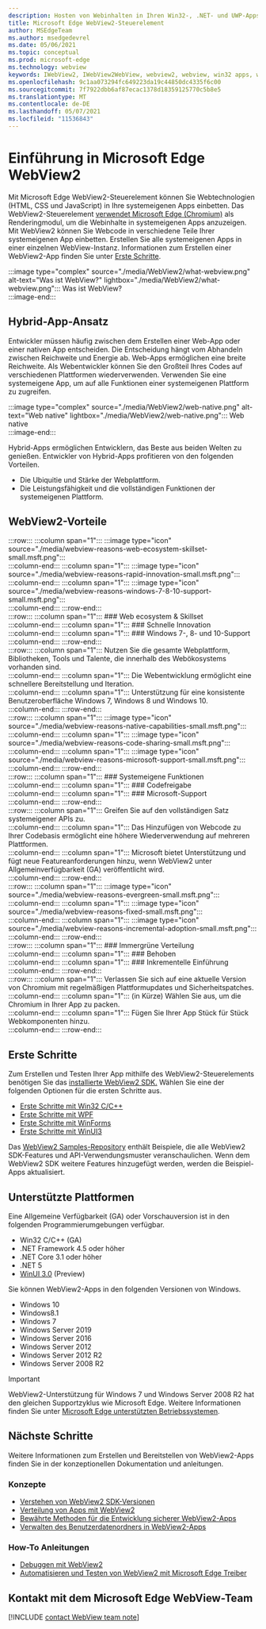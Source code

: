 ```yaml
---
description: Hosten von Webinhalten in Ihren Win32-, .NET- und UWP-Apps mit dem Microsoft Edge WebView2-Steuerelement
title: Microsoft Edge WebView2-Steuerelement
author: MSEdgeTeam
ms.author: msedgedevrel
ms.date: 05/06/2021
ms.topic: conceptual
ms.prod: microsoft-edge
ms.technology: webview
keywords: IWebView2, IWebView2WebView, webview2, webview, win32 apps, win32, edge, ICoreWebView2, CoreWebView2, ICoreWebView2Host, browser control, edge html, Windows Forms, WinForms, WPF, .NET, WinUI, Project Reunion
ms.openlocfilehash: 9c1aa073294fc649223da19c44850dc4335f6c00
ms.sourcegitcommit: 7f7922dbb6af87ecac1378d18359125770c5b8e5
ms.translationtype: MT
ms.contentlocale: de-DE
ms.lasthandoff: 05/07/2021
ms.locfileid: "11536843"
---
```

# <a name="introduction-to-microsoft-edge-webview2"></a>Einführung in Microsoft Edge WebView2  

Mit Microsoft Edge WebView2-Steuerelement können Sie Webtechnologien \(HTML, CSS und JavaScript\) in Ihre systemeigenen Apps einbetten.  Das WebView2-Steuerelement [verwendet Microsoft Edge (Chromium)][MicrosoftedgeinsiderMain] als Renderingmodul, um die Webinhalte in systemeigenen Apps anzuzeigen.  Mit WebView2 können Sie Webcode in verschiedene Teile Ihrer systemeigenen App einbetten.  Erstellen Sie alle systemeigenen Apps in einer einzelnen WebView-Instanz.  Informationen zum Erstellen einer WebView2-App finden Sie unter [Erste Schritte](#get-started).  

:::image type="complex" source="./media/WebView2/what-webview.png" alt-text="Was ist WebView?" lightbox="./media/WebView2/what-webview.png":::
   Was ist WebView?  
:::image-end:::    

## <a name="hybrid-app-approach"></a>Hybrid-App-Ansatz  

Entwickler müssen häufig zwischen dem Erstellen einer Web-App oder einer nativen App entscheiden.  Die Entscheidung hängt vom Abhandeln zwischen Reichweite und Energie ab.  Web-Apps ermöglichen eine breite Reichweite.  Als Webentwickler können Sie den Großteil Ihres Codes auf verschiedenen Plattformen wiederverwenden.  Verwenden Sie eine systemeigene App, um auf alle Funktionen einer systemeigenen Plattform zu zugreifen.  

:::image type="complex" source="./media/WebView2/web-native.png" alt-text="Web native" lightbox="./media/WebView2/web-native.png":::
   Web native  
:::image-end:::    

Hybrid-Apps ermöglichen Entwicklern, das Beste aus beiden Welten zu genießen.  Entwickler von Hybrid-Apps profitieren von den folgenden Vorteilen.  

*   Die Ubiquitie und Stärke der Webplattform.  
*   Die Leistungsfähigkeit und die vollständigen Funktionen der systemeigenen Plattform.  
    
## <a name="webview2-benefits"></a>WebView2-Vorteile   

:::row:::
   :::column span="1":::
      :::image type="icon" source="./media/webview-reasons-web-ecosystem-skillset-small.msft.png":::  
   :::column-end:::
   :::column span="1":::
      :::image type="icon" source="./media/webview-reasons-rapid-innovation-small.msft.png":::  
   :::column-end:::
   :::column span="1":::
      :::image type="icon" source="./media/webview-reasons-windows-7-8-10-support-small.msft.png":::  
   :::column-end:::
:::row-end:::  
:::row:::
   :::column span="1":::
      ### <a name="web-ecosystem--skillset"></a>Web ecosystem & Skillset  
   :::column-end:::
   :::column span="1":::
      ### <a name="rapid-innovation"></a>Schnelle Innovation  
   :::column-end:::
   :::column span="1":::
      ### <a name="windows-7-8-and-10-support"></a>Windows 7-, 8- und 10-Support  
   :::column-end:::
:::row-end:::  
:::row:::
   :::column span="1":::
      Nutzen Sie die gesamte Webplattform, Bibliotheken, Tools und Talente, die innerhalb des Webökosystems vorhanden sind.  
   :::column-end:::
   :::column span="1":::
      Die Webentwicklung ermöglicht eine schnellere Bereitstellung und Iteration.  
   :::column-end:::
   :::column span="1":::
      Unterstützung für eine konsistente Benutzeroberfläche Windows 7, Windows 8 und Windows 10.  
   :::column-end:::
:::row-end:::  
:::row:::
   :::column span="1":::
      :::image type="icon" source="./media/webview-reasons-native-capabilities-small.msft.png":::  
   :::column-end:::
   :::column span="1":::
      :::image type="icon" source="./media/webview-reasons-code-sharing-small.msft.png":::  
   :::column-end:::
   :::column span="1":::
      :::image type="icon" source="./media/webview-reasons-microsoft-support-small.msft.png":::  
   :::column-end:::
:::row-end:::  
:::row:::
   :::column span="1":::
      ### <a name="native-capabilities"></a>Systemeigene Funktionen  
   :::column-end:::
   :::column span="1":::
      ### <a name="code-sharing"></a>Codefreigabe  
   :::column-end:::
   :::column span="1":::
      ### <a name="microsoft-support"></a>Microsoft-Support  
   :::column-end:::
:::row-end:::  
:::row:::
   :::column span="1":::
      Greifen Sie auf den vollständigen Satz systemeigener APIs zu.  
   :::column-end:::
   :::column span="1":::
      Das Hinzufügen von Webcode zu Ihrer Codebasis ermöglicht eine höhere Wiederverwendung auf mehreren Plattformen.  
   :::column-end:::
   :::column span="1":::
      Microsoft bietet Unterstützung und fügt neue Featureanforderungen hinzu, wenn WebView2 unter Allgemeinverfügbarkeit \(GA\) veröffentlicht wird.  
   :::column-end:::
:::row-end:::  
:::row:::
   :::column span="1":::
      :::image type="icon" source="./media/webview-reasons-evergreen-small.msft.png":::  
   :::column-end:::
   :::column span="1":::
      :::image type="icon" source="./media/webview-reasons-fixed-small.msft.png":::  
   :::column-end:::
   :::column span="1":::
      :::image type="icon" source="./media/webview-reasons-incremental-adoption-small.msft.png":::  
   :::column-end:::
:::row-end:::  
:::row:::
   :::column span="1":::
      ### <a name="evergreen-distribution"></a>Immergrüne Verteilung  
   :::column-end:::
   :::column span="1":::
      ### <a name="fixed"></a>Behoben  
   :::column-end:::
   :::column span="1":::
      ### <a name="incremental-adoption"></a>Inkrementelle Einführung  
   :::column-end:::
:::row-end:::  
:::row:::
   :::column span="1":::
      Verlassen Sie sich auf eine aktuelle Version von Chromium mit regelmäßigen Plattformupdates und Sicherheitspatches.  
   :::column-end:::
   :::column span="1":::
      \(in Kürze\) Wählen Sie aus, um die Chromium in Ihrer App zu packen.  
   :::column-end:::
   :::column span="1":::
      Fügen Sie Ihrer App Stück für Stück Webkomponenten hinzu.  
   :::column-end:::
:::row-end:::  

## <a name="get-started"></a>Erste Schritte  

Zum Erstellen und Testen Ihrer App mithilfe des WebView2-Steuerelements benötigen Sie <!--both [Microsoft Edge (Chromium)][MicrosoftedgeinsiderDownload] and  -->das [installierte WebView2 SDK.][NugetPackagesMicrosoftWebWebView2]  Wählen Sie eine der folgenden Optionen für die ersten Schritte aus.  

*   [Erste Schritte mit Win32 C/C++][Webview2GetStartedWin32]  
*   [Erste Schritte mit WPF][Webview2GetStartedWpf]  
*   [Erste Schritte mit WinForms][Webview2GetStartedWinforms]  
*   [Erste Schritte mit WinUI3][Webview2GetStartedWinui]  
    
Das [WebView2 Samples-Repository][GithubMicrosoftedgeWebview2samples] enthält Beispiele, die alle WebView2 SDK-Features und API-Verwendungsmuster veranschaulichen.  Wenn dem WebView2 SDK weitere Features hinzugefügt werden, werden die Beispiel-Apps aktualisiert.  

## <a name="supported-platforms"></a>Unterstützte Plattformen  

Eine Allgemeine Verfügbarkeit \(GA\) oder Vorschauversion ist in den folgenden Programmierumgebungen verfügbar.  

*   Win32 C/C++ \(GA\)  
*   .NET Framework 4.5 oder höher  
*   .NET Core 3.1 oder höher  
*   .NET 5  
*   [WinUI 3.0][UwpToolkitsWinui3] \(Preview\)  
    
Sie können WebView2-Apps in den folgenden Versionen von Windows.  

*   Windows 10  
*   Windows8.1  
*   Windows 7   
*   Windows Server 2019  
*   Windows Server 2016  
*   Windows Server 2012  
*   Windows Server 2012 R2  
*   Windows Server 2008 R2   
    
> [!IMPORTANT]
>  WebView2-Unterstützung für Windows 7 und Windows Server 2008 R2 hat den gleichen Supportzyklus wie Microsoft Edge.  Weitere Informationen finden Sie unter [Microsoft Edge unterstützten Betriebssystemen][DeployedgeMicrosoftEdgeSupportedOS].  

## <a name="next-steps"></a>Nächste Schritte  

Weitere Informationen zum Erstellen und Bereitstellen von WebView2-Apps finden Sie in der konzeptionellen Dokumentation und anleitungen.  

### <a name="concepts"></a>Konzepte  

*   [Verstehen von WebView2 SDK-Versionen][Webview2ConceptsVersioning]  
*   [Verteilung von Apps mit WebView2][Webview2ConceptsDistribution]  
*   [Bewährte Methoden für die Entwicklung sicherer WebView2-Apps][Webview2ConceptsSecurity]  
*   [Verwalten des Benutzerdatenordners in WebView2-Apps][Webview2ConceptsUserDataFolder]  
 
### <a name="how-to-guides"></a>How-To Anleitungen  

*   [Debuggen mit WebView2][Webview2HowToDebug]  
*   [Automatisieren und Testen von WebView2 mit Microsoft Edge Treiber][Webview2HowToWebdriver]  

## <a name="getting-in-touch-with-the-microsoft-edge-webview-team"></a>Kontakt mit dem Microsoft Edge WebView-Team  

[!INCLUDE [contact WebView team note](./includes/contact-webview-team-note.md)]  

<!-- links -->  

[Webview2ConceptsDistribution]: ./concepts/distribution.md "Verteilung von Apps mithilfe von WebView2-| Microsoft Docs"  
[Webview2ConceptsSecurity]: ./concepts/security.md "Bewährte Methoden für die Entwicklung sicherer WebView2-Apps | Microsoft Docs"  
[Webview2ConceptsUserDataFolder]: ./concepts/user-data-folder.md "Verwalten der Benutzerdatenordner-| Microsoft Docs"  
[Webview2ConceptsVersioning]: ./concepts/versioning.md "Verstehen der WebView2 SDK-| Microsoft Docs"  
[Webview2GetStartedWin32]: ./get-started/win32.md "Erste Schritte mit WebView2 | Microsoft Docs"  
[Webview2GetStartedWinforms]: ./get-started/winforms.md "Erste Schritte mit WebView2 in Windows Forms apps (Preview) | Microsoft Docs"  
[Webview2GetStartedWinui]: ./get-started/winui.md "Erste Schritte mit WebView2 in WinUI3 (Vorschau) | Microsoft Docs"  
[Webview2GetStartedWpf]: ./get-started/wpf.md "Erste Schritte mit WebView2 in WPF (Preview) | Microsoft Docs"  
[Webview2HowToDebug]: ./how-to/debug.md "Debuggen mit WebView2-| Microsoft Docs"  
[Webview2HowToWebdriver]: ./how-to/webdriver.md "Automatisieren und Testen von WebView2 mit Microsoft Edge Driver | Microsoft Docs"  
[Webview2ReleaseNotes]: ./release-notes.md "Versionshinweise für WebView2 SDK | Microsoft Docs"  

[UwpToolkitsWinui3]: /uwp/toolkits/winui3/index "Windows Ui Library 3 Preview 2 (July 2020) | Microsoft Docs"  

[DeployedgeMicrosoftEdgeSupportedOS]: /deployedge/microsoft-edge-supported-operating-systems "Microsoft Edge unterstützten Betriebssysteme | Microsoft Docs"  

[GithubMicrosoftedgeWebview2samples]: https://github.com/MicrosoftEdge/WebView2Samples "WebView2-Beispiele – MicrosoftEdge/WebView2Samples | GitHub"  
[GithubMicrosoftedgeWebviewfeddback]: https://github.com/MicrosoftEdge/WebViewFeedback "WebView Feedback – MicrosoftEdge/WebViewFeedback | GitHub"  

[MicrosoftedgeinsiderMain]: https://www.microsoftedgeinsider.com "Microsoft Edge Insider"  
[MicrosoftedgeinsiderDownload]: https://www.microsoftedgeinsider.com/download "Download Microsoft Edge Insider"  

[NugetPackagesMicrosoftWebWebView2]: https://www.nuget.org/packages/Microsoft.Web.WebView2 "Microsoft.Web.WebView2 | NuGet Gallery"  
